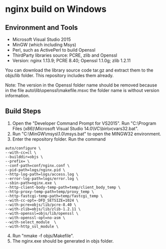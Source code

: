# nginx build on Windows

## Environment and Tools

- Microsoft Visual Studio 2015
- MinGW (which including Msys)
- Perl, such as ActivePerl to build Openssl
- ThirdParty libraries source: PCRE, zlib and Openssl
- Version: nginx 1.13.9; PCRE 8.40; Openssl 1.1.0g; zlib 1.2.11

You can download the library source code tar.gz and extract them to the objs/lib folder. This repository includes them already.

Note: The version in the Openssl folder name should be removed because in the file auto\lib\openssl\makefile.msvc the folder name is without version information.

## Build Steps

1. Open the "Developer Command Prompt for VS2015". Run "C:\Program Files (x86)\Microsoft Visual Studio 14.0\VC\bin\vcvars32.bat".
2. Run "C:\MinGW\msys\1.0\msys.bat" to open the MINGW32 environment.
3. Enter the repository folder. Run the command
```
auto/configure \
--with-cc=cl \
--builddir=objs \
--prefix= \
--conf-path=conf/nginx.conf \
--pid-path=logs/nginx.pid \
--http-log-path=logs/access.log \
--error-log-path=logs/error.log \
--sbin-path=nginx.exe \
--http-client-body-temp-path=temp/client_body_temp \
--http-proxy-temp-path=temp/proxy_temp \
--http-fastcgi-temp-path=temp/fastcgi_temp \
--with-cc-opt=-DFD_SETSIZE=1024 \
--with-pcre=objs/lib/pcre-8.40 \
--with-zlib=objs/lib/zlib-1.2.11 \
--with-openssl=objs/lib/openssl \
--with-openssl-opt=no-asm \
--with-select_module  \
--with-http_ssl_module \
```
4. Run "nmake -f objs/Makefile".
5. The nginx.exe should be generated in objs folder.